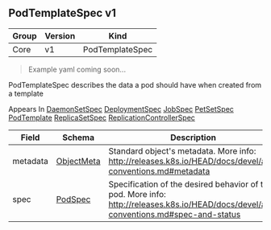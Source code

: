 ## PodTemplateSpec v1

Group        | Version     | Kind
------------ | ---------- | -----------
Core | v1 | PodTemplateSpec

> Example yaml coming soon...



PodTemplateSpec describes the data a pod should have when created from a template

<aside class="notice">
Appears In  <a href="#daemonsetspec-v1beta1">DaemonSetSpec</a>  <a href="#deploymentspec-v1beta1">DeploymentSpec</a>  <a href="#jobspec-v1">JobSpec</a>  <a href="#petsetspec-v1alpha1">PetSetSpec</a>  <a href="#podtemplate-v1">PodTemplate</a>  <a href="#replicasetspec-v1beta1">ReplicaSetSpec</a>  <a href="#replicationcontrollerspec-v1">ReplicationControllerSpec</a> </aside>

Field        | Schema     | Description
------------ | ---------- | -----------
metadata | [ObjectMeta](#objectmeta-v1) | Standard object's metadata. More info: http://releases.k8s.io/HEAD/docs/devel/api-conventions.md#metadata
spec | [PodSpec](#podspec-v1) | Specification of the desired behavior of the pod. More info: http://releases.k8s.io/HEAD/docs/devel/api-conventions.md#spec-and-status

